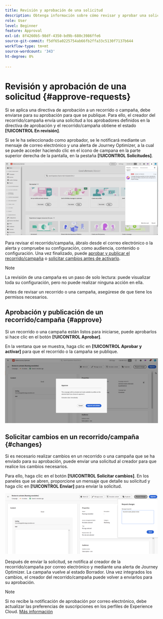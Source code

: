 ```yaml
---
title: Revisión y aprobación de una solicitud
description: Obtenga información sobre cómo revisar y aprobar una solicitud de publicación de recorridos y campañas.
role: User
level: Beginner
feature: Approval
exl-id: 8f4260b5-98df-4350-bd9b-680c3986ffe6
source-git-commit: f5df65a0225754ab66fb2ffa33c5130f7137b644
workflow-type: tm+mt
source-wordcount: '343'
ht-degree: 0%

---
```


# Revisión y aprobación de una solicitud {#approve-requests}

Si se aplica una directiva de aprobación a un recorrido o campaña, debe enviarse para su aprobación para que se publique. Para ello, el creador del recorrido/campaña envía una solicitud a los aprobadores definidos en la directiva de aprobación y el recorrido/campaña obtiene el estado **[!UICONTROL En revisión]**.

Si se le ha seleccionado como aprobador, se le notificará mediante un mensaje de correo electrónico y una alerta de Journey Optimizer, a la cual se puede acceder haciendo clic en el icono de campana en la parte superior derecha de la pantalla, en la pestaña **[!UICONTROL Solicitudes]**.

![](assets/request-notification.png)

Para revisar el recorrido/campaña, ábralo desde el correo electrónico o la alerta y compruebe su configuración, como audiencia, contenido o configuración.
Una vez finalizado, puede [aprobar y publicar el recorrido/campaña](#approve) o [solicitar cambios antes de activarlo](#changes).

>[!NOTE]
>
>La revisión de una campaña es un paso de solo lectura: puede visualizar toda su configuración, pero no puede realizar ninguna acción en ella.
>
>Antes de revisar un recorrido o una campaña, asegúrese de que tiene los permisos necesarios.

## Aprobación y publicación de un recorrido/campaña {#approve}

Si un recorrido o una campaña están listos para iniciarse, puede aprobarlos si hace clic en el botón **[!UICONTROL Aprobar]**.

En la ventana que se muestra, haga clic en **[!UICONTROL Aprobar y activar]** para que el recorrido o la campaña se publique.

![](assets/approve-request.png)

## Solicitar cambios en un recorrido/campaña {#changes}

Si es necesario realizar cambios en un recorrido o una campaña que se ha enviado para su aprobación, puede enviar una solicitud al creador para que realice los cambios necesarios.

Para ello, haga clic en el botón **[!UICONTROL Solicitar cambios]**. En los paneles que se abren, proporcione un mensaje que detalle su solicitud y haga clic en **[!UICONTROL Enviar]** para enviar la solicitud.

![](assets/request-changes.png)

Después de enviar la solicitud, se notifica al creador de la recorrido/campaña por correo electrónico y mediante una alerta de Journey Optimizer. La campaña vuelve al estado Borrador. Una vez integrados los cambios, el creador del recorrido/campaña puede volver a enviarlos para su aprobación.

>[!NOTE]
>
> Si no recibe la notificación de aprobación por correo electrónico, debe actualizar las preferencias de suscripciones en los perfiles de Experience Cloud. [Más información](https://experienceleague.adobe.com/es/docs/core-services/interface/features/account-preferences)
